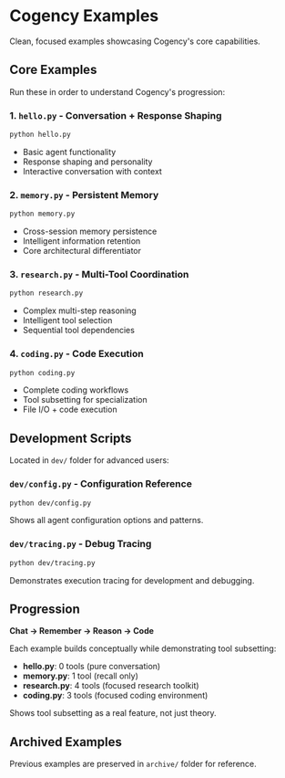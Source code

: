 # Cogency Examples

Clean, focused examples showcasing Cogency's core capabilities.

## Core Examples

Run these in order to understand Cogency's progression:

### 1. `hello.py` - Conversation + Response Shaping
```bash
python hello.py
```
- Basic agent functionality
- Response shaping and personality
- Interactive conversation with context

### 2. `memory.py` - Persistent Memory  
```bash
python memory.py
```
- Cross-session memory persistence
- Intelligent information retention
- Core architectural differentiator

### 3. `research.py` - Multi-Tool Coordination
```bash
python research.py
```
- Complex multi-step reasoning
- Intelligent tool selection
- Sequential tool dependencies

### 4. `coding.py` - Code Execution
```bash
python coding.py
```
- Complete coding workflows
- Tool subsetting for specialization
- File I/O + code execution

## Development Scripts

Located in `dev/` folder for advanced users:

### `dev/config.py` - Configuration Reference
```bash
python dev/config.py
```
Shows all agent configuration options and patterns.

### `dev/tracing.py` - Debug Tracing
```bash
python dev/tracing.py
```
Demonstrates execution tracing for development and debugging.

## Progression

**Chat → Remember → Reason → Code**

Each example builds conceptually while demonstrating tool subsetting:

- **hello.py**: 0 tools (pure conversation)
- **memory.py**: 1 tool (recall only)  
- **research.py**: 4 tools (focused research toolkit)
- **coding.py**: 3 tools (focused coding environment)

Shows tool subsetting as a real feature, not just theory.

## Archived Examples

Previous examples are preserved in `archive/` folder for reference.